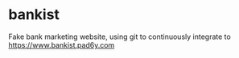 # bankist

Fake bank marketing website, using git to continuously integrate to https://www.bankist.pad6y.com
